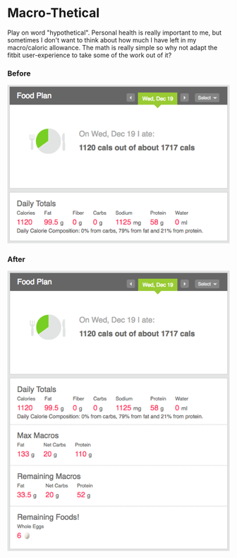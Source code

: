 # Macro-Thetical

Play on word "hypothetical". Personal health is really important to me, but sometimes I don't want to think about how much I have left in my macro/caloric allowance. The math is really simple so why not adapt the fitbit user-experience to take some of the work out of it?

### Before
![before.png](before.png)

### After
![after.png](after.png)
